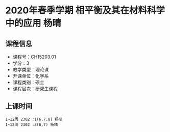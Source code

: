 # 2020年春季学期 相平衡及其在材料科学中的应用 杨晴






## 课程信息

- 课程号：CH15203.01
- 学分：3
- 教学类型：理论课
- 开课单位：化学系
- 课程类别：硕士
- 课程层次：研究生课程

## 上课时间

```
1~12周 2302 :1(6,7,8) 杨晴
1~12周 2302 :3(6,7) 杨晴
```

